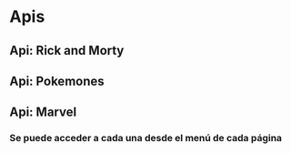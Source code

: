 # Apis

## Api: Rick and Morty

## Api: Pokemones

## Api: Marvel

### Se puede acceder a cada una desde el menú de cada página
